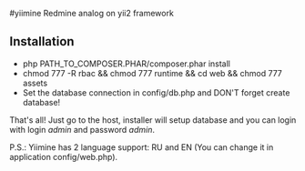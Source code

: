 #yiimine
Redmine analog on yii2 framework

## Installation

* php PATH_TO_COMPOSER.PHAR/composer.phar install
* chmod 777 -R rbac && chmod 777 runtime && cd web && chmod 777 assets
* Set the database connection in config/db.php and DON'T forget create database!

That's all! Just go to the host, installer will setup database and you can login with login *admin* and password *admin*.

P.S.: Yiimine has 2 language support: RU and EN (You can change it in application config/web.php).